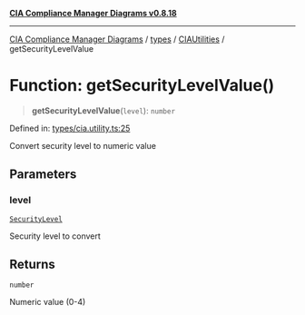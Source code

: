 [**CIA Compliance Manager Diagrams v0.8.18**](../../../../README.md)

***

[CIA Compliance Manager Diagrams](../../../../modules.md) / [types](../../../README.md) / [CIAUtilities](../README.md) / getSecurityLevelValue

# Function: getSecurityLevelValue()

> **getSecurityLevelValue**(`level`): `number`

Defined in: [types/cia.utility.ts:25](https://github.com/Hack23/cia-compliance-manager/blob/509f2f6138f4e24aa7fe1ae9432ec1ccefbe5f32/src/types/cia.utility.ts#L25)

Convert security level to numeric value

## Parameters

### level

[`SecurityLevel`](../../../cia/type-aliases/SecurityLevel.md)

Security level to convert

## Returns

`number`

Numeric value (0-4)
